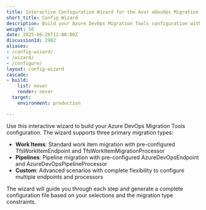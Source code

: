 ```yaml
---
title: Interactive Configuration Wizard for the Azur eDevOps Migration Tools
short_title: Config Wizard
description: Build your Azure DevOps Migration Tools configuration with our interactive step-by-step wizard supporting three migration type architectures
weight: 50
date: 2025-06-26T12:00:00Z
discussionId: 2902
aliases:
- /config-wizard/
- /wizard/
- /configure/
layout: config-wizard
cascade:
- build:
    list: never
    render: never
  target:
    environment: production

---
```

Use this interactive wizard to build your Azure DevOps Migration Tools configuration. The wizard supports three primary migration types:

- **Work Items**: Standard work item migration with pre-configured TfsWorkItemEndpoint and TfsWorkItemMigrationProcessor
- **Pipelines**: Pipeline migration with pre-configured AzureDevOpsEndpoint and AzureDevOpsPipelineProcessor
- **Custom**: Advanced scenarios with complete flexibility to configure multiple endpoints and processors

The wizard will guide you through each step and generate a complete configuration file based on your selections and the migration type constraints.
